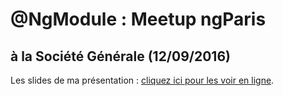 # @NgModule : Meetup ngParis
## à la Société Générale (12/09/2016)

Les slides de ma présentation : [cliquez ici pour les voir en ligne](http://tchatel.github.io/meetup-ngparis-sg/index.html).